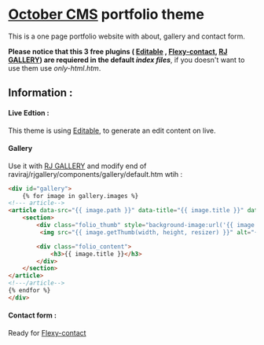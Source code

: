 # [October CMS](http://octobercms.com) portfolio theme

This is a one page portfolio website with about, gallery and contact form.

**Please notice that this 3 free plugins ( [Editable](https://octobercms.com/plugin/rainlab-editable) , [Flexy-contact](https://octobercms.com/plugin/laminsanneh-flexicontact), [RJ GALLERY](https://octobercms.com/plugin/raviraj-rjgallery)) are requiered in the default _index files_**, if you doesn't want to use them use _only-html.htm_.

## Information :
#### Live Edtion :

This theme is using [Editable](https://octobercms.com/plugin/rainlab-editable), to generate an edit content on live.

#### Gallery
Use it with [RJ GALLERY](https://octobercms.com/plugin/raviraj-rjgallery) and modify end of raviraj/rjgallery/components/gallery/default.htm wtih :


```html
<div id="gallery">
    {% for image in gallery.images %}
<!--- article-->
<article data-src="{{ image.path }}" data-title="{{ image.title }}" data-desc="{{ image.description }}">
    <section>
        <div class="folio_thumb" style="background-image:url('{{ image.path }}');"></div>
         <img src="{{ image.getThumb(width, height, resizer) }}" alt="{{ image.title }}" />

        <div class="folio_content">
            <h3>{{ image.title }}</h3>
        </div>
    </section>
</article>
<!---/article--> 
{% endfor %}
</div>
```

#### Contact form :

Ready for [Flexy-contact](https://octobercms.com/plugin/laminsanneh-flexicontact)

